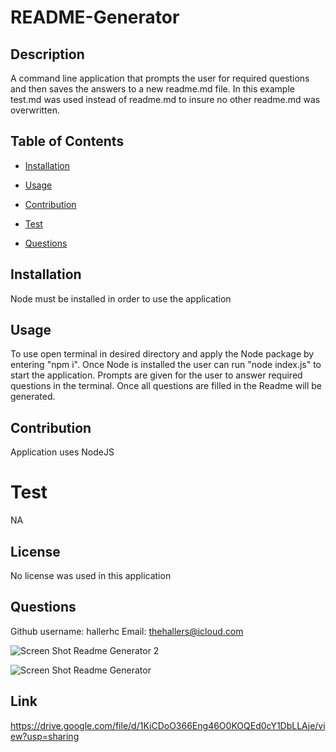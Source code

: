 # README-Generator
## Description
A command line application that prompts the user for required questions and then saves the answers to a new readme.md file. In this example test.md was used instead of readme.md to insure no other readme.md was overwritten.
## Table of Contents
* [Installation](#installation)

* [Usage](#usage)

* [Contribution](#contribution)

* [Test](#test)

* [Questions](#questions)

## Installation 
Node must be installed in order to use the application

## Usage 
To use open terminal in desired directory and apply the Node package by entering "npm i". Once Node is installed the user can run "node index.js" to start the application. Prompts are given for the user to answer required questions in the terminal. Once all questions are filled in the Readme will be generated. 

## Contribution
Application uses NodeJS

# Test
NA

## License 
No license was used in this application

## Questions
Github username: hallerhc 
Email: thehallers@icloud.com

![Screen Shot Readme Generator 2 ](https://user-images.githubusercontent.com/100663920/172022441-01b1ef04-9b5d-48e7-bd34-2d0c89580182.png)

![Screen Shot Readme Generator](https://user-images.githubusercontent.com/100663920/172022579-e9d2807c-c441-447d-90bc-20a96f0fa805.png)

## Link
https://drive.google.com/file/d/1KiCDoO366Eng46O0KOQEd0cY1DbLLAje/view?usp=sharing


